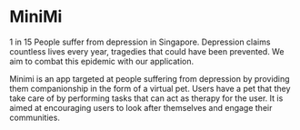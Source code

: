 # MiniMi

1 in 15 People suffer from depression in Singapore.
Depression claims countless lives every year, tragedies that could have been prevented.
We aim to combat this epidemic with our application.

Minimi is an app targeted at people suffering from depression by providing them companionship in the form of a virtual pet.
Users have a pet that they take care of by performing tasks that can act as therapy for the user.
It is aimed at encouraging users to look after themselves and engage their communities.
